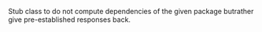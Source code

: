 Stub class to do not compute dependencies of the given package butrather give pre-established responses back.